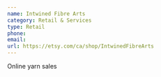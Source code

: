 ```yaml
---
name: Intwined Fibre Arts
category: Retail & Services
type: Retail
phone: 
email: 
url: https://etsy.com/ca/shop/IntwinedFibreArts
---
```


Online yarn sales